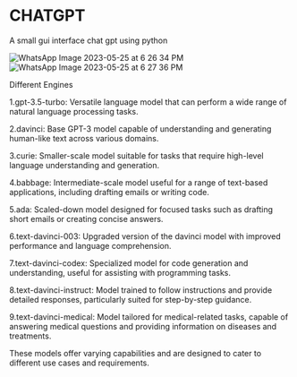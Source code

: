 # CHATGPT
A small gui interface  chat gpt using python 

![WhatsApp Image 2023-05-25 at 6 26 34 PM](https://github.com/rohanmatt/CHATGPT/assets/77683536/c084286e-fc43-4680-a560-9d0f98e13acb)
![WhatsApp Image 2023-05-25 at 6 27 36 PM](https://github.com/rohanmatt/CHATGPT/assets/77683536/71b57236-4049-4337-b5ba-4ec1e6445da3)

Different Engines

1.gpt-3.5-turbo: Versatile language model that can perform a wide range of natural language processing tasks.

2.davinci: Base GPT-3 model capable of understanding and generating human-like text across various domains.

3.curie: Smaller-scale model suitable for tasks that require high-level language understanding and generation.

4.babbage: Intermediate-scale model useful for a range of text-based applications, including drafting emails or writing code.

5.ada: Scaled-down model designed for focused tasks such as drafting short emails or creating concise answers.

6.text-davinci-003: Upgraded version of the davinci model with improved performance and language comprehension.

7.text-davinci-codex: Specialized model for code generation and understanding, useful for assisting with programming tasks.

8.text-davinci-instruct: Model trained to follow instructions and provide detailed responses, particularly suited for step-by-step guidance.

9.text-davinci-medical: Model tailored for medical-related tasks, capable of answering medical questions and providing information on diseases and treatments.

These models offer varying capabilities and are designed to cater to different use cases and requirements.




